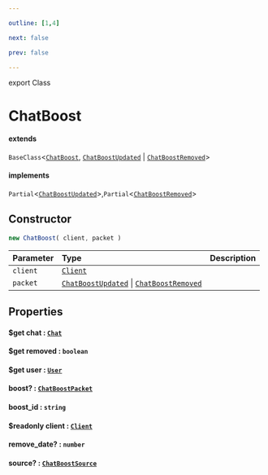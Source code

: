 ```yaml
---

outline: [1,4]

next: false

prev: false

---
```


export Class
# ChatBoost
#### extends
 `BaseClass`<[`ChatBoost`](./ChatBoost.md), [`ChatBoostUpdated`](../interfaces/ChatBoostUpdated.md) \| [`ChatBoostRemoved`](../interfaces/ChatBoostRemoved.md)>
#### implements
 `Partial`<[`ChatBoostUpdated`](../interfaces/ChatBoostUpdated.md)>,`Partial`<[`ChatBoostRemoved`](../interfaces/ChatBoostRemoved.md)>

## Constructor
 ```ts
 new ChatBoost( client, packet )
 ```
 
 | Parameter | Type | Description |
| :--- | :--- | :--- |
| `client` | [`Client`](./Client.md) | |
| `packet` | [`ChatBoostUpdated`](../interfaces/ChatBoostUpdated.md) \| [`ChatBoostRemoved`](../interfaces/ChatBoostRemoved.md) | |

## Properties

#### $get chat : [`Chat`](../type-aliases/Chat.md)

#### $get removed : `boolean`

#### $get user : [`User`](./User.md)

#### boost? : [`ChatBoostPacket`](../interfaces/ChatBoostPacket.md)

#### boost_id : `string`

#### $readonly client : [`Client`](./Client.md)

#### remove_date? : `number`

#### source? : [`ChatBoostSource`](../type-aliases/ChatBoostSource.md)
